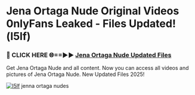 # Jena Ortaga Nude Original Videos 0nlyFans Leaked - Files Updated! (l5lf)

<h3>🔴 CLICK HERE 🌐==►► <a href="https://tinyurl.com/4mcuefdz" rel="nofollow">Jena Ortaga Nude Updated Files</a></h3>

Get Jena Ortaga Nude and all content. Now you can access all videos and pictures of Jena Ortaga Nude. New Updated Files 2025!

[![l5lf](https://i.imgur.com/StAQSOY.gif)](https://tinyurl.com/4mcuefdz)
jenna ortaga nudes